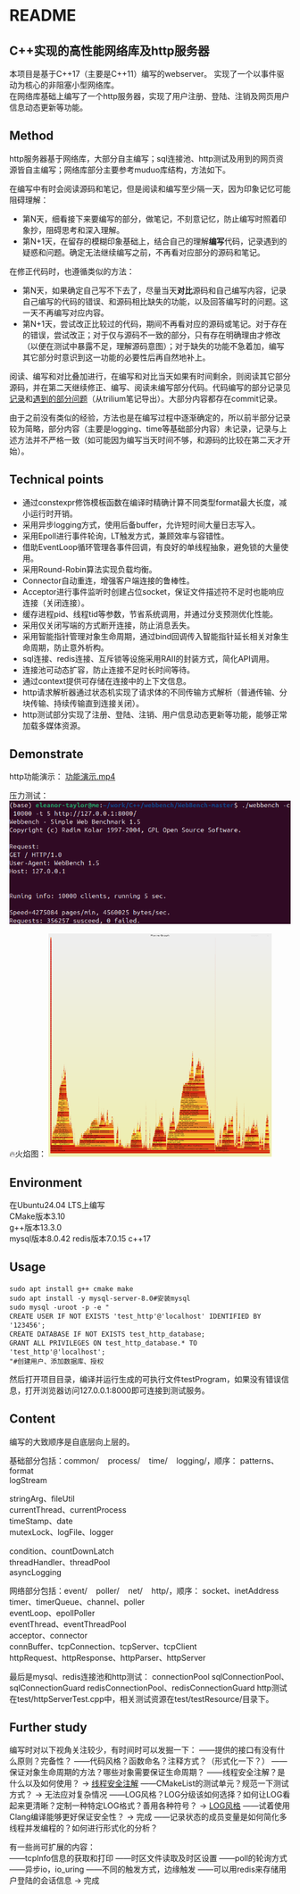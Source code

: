 # README
C++实现的高性能网络库及http服务器
--------------------

本项目是基于C++17（主要是C++11）编写的webserver。
实现了一个以事件驱动为核心的非阻塞小型网络库。  
在网络库基础上编写了一个http服务器，实现了用户注册、登陆、注销及网页用户信息动态更新等功能。

**Method**
----------

http服务器基于网络库，大部分自主编写；sql连接池、http测试及用到的网页资源皆自主编写；网络库部分主要参考muduo库结构，方法如下。

在编写中有时会阅读源码和笔记，但是阅读和编写至少隔一天，因为印象记忆可能阻碍理解：

*   第N天，细看接下来要编写的部分，做笔记，不刻意记忆，防止编写时照着印象抄，阻碍思考和深入理解。
*   第N+1天，在留存的模糊印象基础上，结合自己的理解**编写**代码，记录遇到的疑惑和问题。确定无法继续编写之前，不再看对应部分的源码和笔记。

在修正代码时，也遵循类似的方法：

*   第N天，如果确定自己写不下去了，尽量当天**对比**源码和自己编写内容，记录自己编写的代码的错误、和源码相比缺失的功能，以及回答编写时的问题。这一天不再编写对应内容。
*   第N+1天，尝试改正比较过的代码，期间不再看对应的源码或笔记。对于存在的错误，尝试改正；对于仅与源码不一致的部分，只有存在明确理由才修改（以便在测试中暴露不足，理解源码意图）；对于缺失的功能不急着加，编写其它部分时意识到这一功能的必要性后再自然地补上。

阅读、编写和对比叠加进行，在编写和对比当天如果有时间剩余，则阅读其它部分源码，并在第二天继续修正、编写、阅读未编写部分代码。代码编写的部分记录见[记录](README/%E8%AE%B0%E5%BD%95.md)和[遇到的部分问题](README/%E9%81%87%E5%88%B0%E7%9A%84%E9%83%A8%E5%88%86%E9%97%AE%E9%A2%98)（从trilium笔记导出）。大部分内容都存在commit记录。

由于之前没有类似的经验，方法也是在编写过程中逐渐确定的，所以前半部分记录较为简略，部分内容（主要是logging、time等基础部分内容）未记录，记录与上述方法并不严格一致（如可能因为编写当天时间不够，和源码的比较在第二天才开始）。

**Technical points**
--------------------

*   通过constexpr修饰模板函数在编译时精确计算不同类型format最大长度，减小运行时开销。
*   采用异步logging方式，使用后备buffer，允许短时间大量日志写入。
*   采用Epoll进行事件轮询，LT触发方式，兼顾效率与容错性。
*   借助EventLoop循环管理各事件回调，有良好的单线程抽象，避免锁的大量使用。
*   采用Round-Robin算法实现负载均衡。
*   Connector自动重连，增强客户端连接的鲁棒性。
*   Acceptor进行事件监听时创建占位socket，保证文件描述符不足时也能响应连接（关闭连接）。
*   缓存进程pid、线程tid等参数，节省系统调用，并通过分支预测优化性能。
*   采用仅关闭写端的方式断开连接，防止消息丢失。
*   采用智能指针管理对象生命周期，通过bind回调传入智能指针延长相关对象生命周期，防止意外析构。
*   sql连接、redis连接、互斥锁等设施采用RAII的封装方式，简化API调用。
*   连接池可动态扩容，防止连接不足时长时间等待。
*   通过context提供可存储在连接中的上下文信息。
*   http请求解析器通过状态机实现了请求体的不同传输方式解析（普通传输、分块传输、持续传输直到连接关闭）。
*   http测试部分实现了注册、登陆、注销、用户信息动态更新等功能，能够正常加载多媒体资源。

**Demonstrate**
---------------

http功能演示：
[功能演示.mp4](README/README_功能演示.mp4) 

压力测试：
![](README/README_image.png)

🔥火焰图：
<img src="https://raw.githubusercontent.com/thoseJanes/WebServer/7f1bdec68ae5a6f0cde3f24339e91e0e6b0a1ee7/README/%E7%81%AB%E7%84%B0%E5%9B%BE.svg?sanitize=true" width="400px" height="400px">
<!-- [火焰图.svg](README/火焰图.svg) -->

**Environment**
---------------

在Ubuntu24.04 LTS上编写  
CMake版本3.10  
g++版本13.3.0  
mysql版本8.0.42
redis版本7.0.15
c++17

**Usage**
---------

```text-plain
sudo apt install g++ cmake make
sudo apt install -y mysql-server-8.0#安装mysql
sudo mysql -uroot -p -e "
CREATE USER IF NOT EXISTS 'test_http'@'localhost' IDENTIFIED BY '123456';
CREATE DATABASE IF NOT EXISTS test_http_database;
GRANT ALL PRIVILEGES ON test_http_database.* TO 'test_http'@'localhost';
"#创建用户、添加数据库、授权
```

然后打开项目目录，编译并运行生成的可执行文件testProgram，如果没有错误信息，打开浏览器访问127.0.0.1:8000即可连接到测试服务。

**Content**
-----------

编写的大致顺序是自底层向上层的。

基础部分包括：common/    process/    time/    logging/，顺序：
patterns、format  
logStream

stringArg、fileUtil  
currentThread、currentProcess  
timeStamp、date  
mutexLock、logFile、logger

condition、countDownLatch  
threadHandler、threadPool  
asyncLogging

网络部分包括：event/    poller/    net/    http/，顺序：
socket、inetAddress  
timer、timerQueue、channel、poller  
eventLoop、epollPoller  
eventThread、eventThreadPool  
acceptor、connector  
connBuffer、tcpConnection、tcpServer、tcpClient  
httpRequest、httpResponse、httpParser、httpServer

最后是mysql、redis连接池和http测试：
connectionPool
sqlConnectionPool、sqlConnectionGuard
redisConnectionPool、redisConnectionGuard
http测试在test/httpServerTest.cpp中，相关测试资源在test/testResource/目录下。

**Further study**
-----------------

编写时对以下视角关注较少，有时间时可以发掘一下：
——提供的接口有没有什么原则？完备性？
——代码风格？函数命名？注释方式？（形式化一下？）
——保证对象生命周期的方法？哪些对象需要保证生命周期？
——线程安全注解？是什么以及如何使用？ -> [线程安全注解](README/线程安全注解.md)
——CMakeList的测试单元？规范一下测试方式？ -> 无法应对复杂情况
——LOG风格？LOG分级该如何选择？如何让LOG看起来更清晰？定制一种特定LOG格式？善用各种符号？ -> [LOG风格](README/Log风格.md)
——试着使用Clang编译能够更好保证安全性？ -> 完成
——记录状态的成员变量是如何简化多线程并发编程的？如何进行形式化的分析？

有一些尚可扩展的内容：  
——tcpInfo信息的获取和打印
——时区文件读取及时区设置
——poll的轮询方式
——异步io，io\_uring
——不同的触发方式，边缘触发
——可以用redis来存储用户登陆的会话信息 -> 完成
